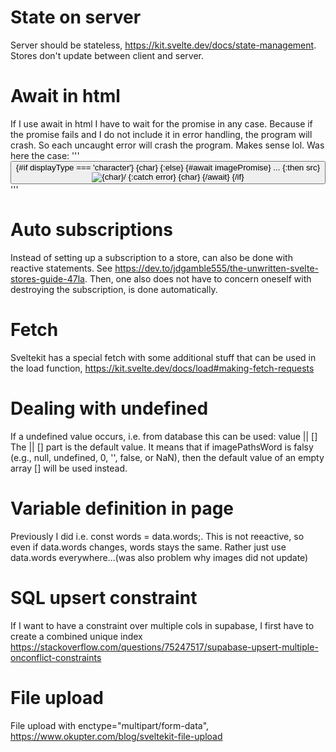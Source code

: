 # State on server
Server should be stateless, https://kit.svelte.dev/docs/state-management. Stores don't update between client and server.

# Await in html
If I use await in html I have to wait for the promise in any case. Because if the promise fails and I do not include it in error handling, the program will crash. So each uncaught error will crash the program. Makes sense lol. Was here the case:
'''
<button on:click={circle}>
    {#if displayType === 'character'}
        {char}
    {:else}
        {#await imagePromise}
            ...
        {:then src}
            <img src={src} alt={char}/>
        {:catch error}
            {char}
        {/await}
    {/if}
</button>
'''

# Auto subscriptions
Instead of setting up a subscription to a store, can also be done with reactive statements. See https://dev.to/jdgamble555/the-unwritten-svelte-stores-guide-47la. Then, one also does not have to concern oneself with destroying the subscription, is done automatically.

# Fetch
Sveltekit has a special fetch with some additional stuff that can be used in the load function, https://kit.svelte.dev/docs/load#making-fetch-requests

# Dealing with undefined
If a undefined value occurs, i.e. from database this can be used: value || []
The || [] part is the default value. It means that if imagePathsWord is falsy (e.g., null, undefined, 0, '', false, or NaN), then the default value of an empty array [] will be used instead.

# Variable definition in page
Previously I did  i.e. const words = data.words;. This is not reeactive, so even if data.words changes, words stays the same. Rather just use data.words everywhere...(was also problem why images did not update)

# SQL upsert constraint
If I want to have a constraint over multiple cols in supabase, I first have to create a combined unique index https://stackoverflow.com/questions/75247517/supabase-upsert-multiple-onconflict-constraints

# File upload
File upload with enctype="multipart/form-data", https://www.okupter.com/blog/sveltekit-file-upload
